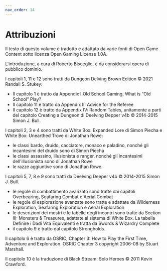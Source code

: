 ```yaml
---
nav_order: 14
---
```

# Attribuzioni

Il testo di questo volume è tradotto e adattato da varie fonti di Open Game Content sotto licenza Open Gaming License 1.0A.

L'introduzione, a cura di Roberto Bisceglie, è da considerarsi opera di pubblico dominio.

I capitoli 1, 11 e 12 sono tratti da Dungeon Delving Brown Edition © 2021 Randall S. Stukey:
- Il capitolo 1 è tratto da Appendix I:Old School Gaming, What is “Old School” Play?
- Il capitolo 11 è tratto da Appendix II: Advice for the Referee
- Il capitolo 12 è tratto da Appendix IV: Random Tables, unitamente a parti del capitolo Creating a Dungeon di Deelving Depper v4b © 2014-2015 Simon J. Bull.

I capitoli 2, 3 e 4 sono tratti da White Box: Expanded Lore di Simon Piecha e White Box: Unearthed Trove di Jonathan Rowe:
- le classi bardo, druido, cacciatore, monaco e paladino, nonché gli incantesimi del druido sono di Simon Piecha
- le classi assassino, illusionista e ranger, nonché gli incantesimi dell'illusionista sono di Jonathan Rowe
- le razze aggiuntive sono di Jonathan Rowe.

I capitoli 5, 7, 8 e 9 sono tratti da Deelving Deeper v4b © 2014-2015 Simon J. Bull.
- le regole di combattimento avanzato sono tratte dai capitoli Overbearing, Seafaring Combat e Aerial Combat
- le regole di esplorazione avanzate sono tratte e adattate da Wilderness Exploration, Seafaring Exploration e Aerial Exploration
- le descrizioni dei mostri e le tabelle degli incontri sono tratte da Section III: Monsters & Treasures, adattate al sistema di White Box. La tabella Definire i Dadi Vita Equivalenti è tratta da Swords & Wizardry Complete
- il capitolo 9 è tratto dal capitolo Strongholds.

Il capitolo 6 è tratto da OSRIC, Chapter 3: How to Play the First Time, Adventure and Exploration. OSRIC Chapter 3 copyright 2006-08 by Stuart Marshall.

Il capitolo 10 è la traduzione di Black Stream: Solo Heroes © 2011 Kevin Crawford.